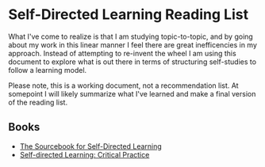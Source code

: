 # Self-Directed Learning Reading List
What I've come to realize is that I am studying topic-to-topic, and by going about my work in this linear manner I feel 
there are great inefficencies in my approach. Instead of attempting to re-invent the wheel I am using this document to 
explore what is out there in terms of structuring self-studies to follow a learning model.

Please note, this is a working document, not a recommendation list. At somepoint I will likely summarize what I've learned 
and make a final version of the reading list.

## Books
* [The Sourcebook for Self-Directed Learning](https://www.amazon.com/Sourcebook-Self-Directed-Learning-Bill-Rothwell-ebook/dp/B004MDLJEC/)
* [Self-directed Learning: Critical Practice](https://www.amazon.com/Self-directed-Learning-Critical-Rob-Collin-ebook/dp/B00F2H48VS)

